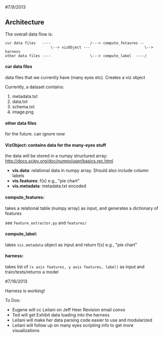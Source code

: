 #7/9/2013

## Architecture

The overall data flow is:

    cur data files   ----                  /---> compute_fetaures --
                         \--> vizObject ---                         \--> harness
    other data files ----                  \---> compute_label  ----/

#### cur data files

data files that we currently have (many eyes etc).  Creates a viz object

Currently, a dataset contains:

1. metadata.txt
2. data.txt
3. schema.txt
4. image.png


#### other data files

for the future.  can ignore now


#### VizObject: contains data for the many-eyes stuff
the data will be stored in a numpy structured array:
http://docs.scipy.org/doc/numpy/user/basics.rec.html

* **vis.data**: relational data in numpy array. Should also include column labels
* **vis.features**: f(x) e.g., "pie chart"
* **vis.metadata**: metadata.txt encoded 

#### compute_features:

takes a relational table (numpy array) as input, and generates a dictionary of features

see `feature_extractor.py` and `features/`

#### compute_label:

takes `vis.metadata` object as input and return f(x) e.g., "pie chart"

#### harness:

takes list of `(x axis features, y axis features, label)` as input and train/tests/returns a model

#7/16/2013

Harness is working!

To Dos:

   * Eugene will cc Leilani on Jeff Heer Revision email convo
   * Ted will get Exhibit data loading into the harness
   * Leilani will make her data parsing code easier to use and modularized
   * Leilani will follow up on many eyes scripting info to get more visualizations

